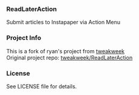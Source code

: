 ### ReadLaterAction

Submit articles to Instapaper via Action Menu

### Project Info

This is a fork of ryan's project from [tweakweek](http://tweakweek.com)  
Original project repo: [tweakweek/ReadLaterAction](https://github.com/tweakweek/ReadLaterAction)

### License

See LICENSE file for details.
